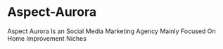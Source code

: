 # Aspect-Aurora
Aspect Aurora Is an Social Media Marketing Agency Mainly Focused On Home Improvement Niches
